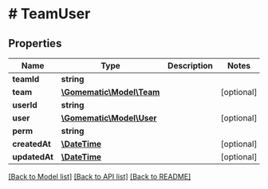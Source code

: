 # # TeamUser

## Properties

Name | Type | Description | Notes
------------ | ------------- | ------------- | -------------
**teamId** | **string** |  | 
**team** | [**\Gomematic\Model\Team**](Team.md) |  | [optional] 
**userId** | **string** |  | 
**user** | [**\Gomematic\Model\User**](User.md) |  | [optional] 
**perm** | **string** |  | 
**createdAt** | [**\DateTime**](\DateTime.md) |  | [optional] 
**updatedAt** | [**\DateTime**](\DateTime.md) |  | [optional] 

[[Back to Model list]](../../README.md#documentation-for-models) [[Back to API list]](../../README.md#documentation-for-api-endpoints) [[Back to README]](../../README.md)


